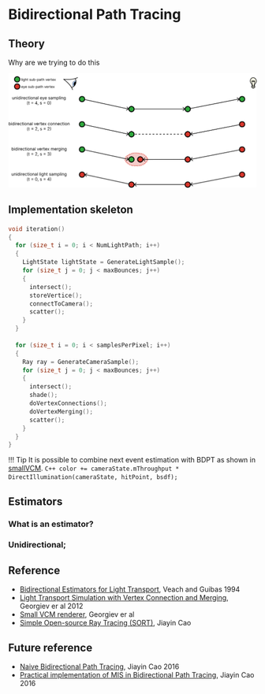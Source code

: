 # Bidirectional Path Tracing

## Theory
Why are we trying to do this

![](./bdpt-path.svg)

## Implementation skeleton

```C++
void iteration()
{
  for (size_t i = 0; i < NumLightPath; i++)
  {
    LightState lightState = GenerateLightSample();
    for (size_t j = 0; j < maxBounces; j++)
    {
      intersect();
      storeVertice();
      connectToCamera();
      scatter();
    }
  }

  for (size_t i = 0; i < samplesPerPixel; i++)
  {
    Ray ray = GenerateCameraSample();
    for (size_t j = 0; j < maxBounces; j++)
    {
      intersect();
      shade();
      doVertexConnections();
      doVertexMerging();
      scatter();
    }
  }
}
```

!!! Tip
    It is possible to combine next event estimation with BDPT as shown in [smallVCM](https://github.com/SmallVCM/SmallVCM/blob/a13690f03d3414f76ba32b5f0e259e6e5d10ed7b/src/vertexcm.hxx#L491).
    ```C++
    color += cameraState.mThroughput *
                                DirectIllumination(cameraState, hitPoint, bsdf);
    ```

## Estimators

### What is an estimator?

### Unidirectional;

## Reference
- [Bidirectional Estimators for Light Transport](https://www.cs.jhu.edu/~misha/ReadingSeminar/Papers/Veach94.pdf), Veach and Guibas 1994
- [Light Transport Simulation with Vertex Connection and Merging](https://cgg.mff.cuni.cz/~jaroslav/papers/2012-vcm/2012-vcm-paper.pdf), Georgiev er al 2012
- [Small VCM renderer](http://www.smallvcm.com/), Georgiev er al
- [Simple Open-source Ray Tracing (SORT)](https://sort-renderer.com/), Jiayin Cao

## Future reference
- [Naive Bidirectional Path Tracing](https://agraphicsguynotes.com/posts/naive_bidirectional_path_tracing/), Jiayin Cao 2016
- [Practical implementation of MIS in Bidirectional Path Tracing](https://agraphicsguynotes.com/posts/practical_implementation_of_mis_in_bidirectional_path_tracing/), Jiayin Cao 2016